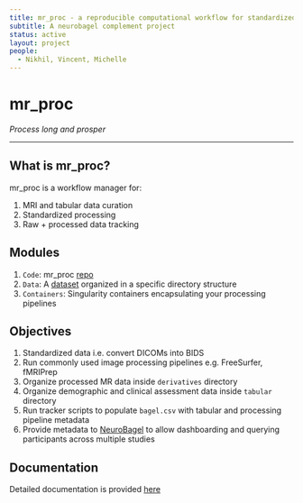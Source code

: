 ```yaml
---
title: mr_proc - a reproducible computational workflow for standardized data curation and processing pipelines 
subtitle: A neurobagel complement project
status: active
layout: project
people:
  - Nikhil, Vincent, Michelle
---
```


# mr_proc
*Process long and prosper*

---

## What is mr_proc? 

mr_proc is a workflow manager for:

1. MRI and tabular data curation
2. Standardized processing 
3. Raw + processed data tracking

## Modules

1. `Code`: mr_proc [repo](code_org.md)
2. `Data`: A [dataset](data_org.md) organized in a specific directory structure
3. `Containers`: Singularity containers encapsulating your processing pipelines


## Objectives
1. Standardized data i.e. convert DICOMs into BIDS
2. Run commonly used image processing pipelines e.g. FreeSurfer, fMRIPrep
3. Organize processed MR data inside `derivatives` directory
4. Organize demographic and clinical assessment data inside `tabular` directory
5. Run tracker scripts to populate `bagel.csv` with tabular and processing pipeline metadata
6. Provide metadata to [NeuroBagel](https://www.neurobagel.org/documentation/) to allow dashboarding and querying participants across multiple studies
    
## Documentation
Detailed documentation is provided [here](https://www.neurobagel.org/documentation/mr_proc/overview/)

